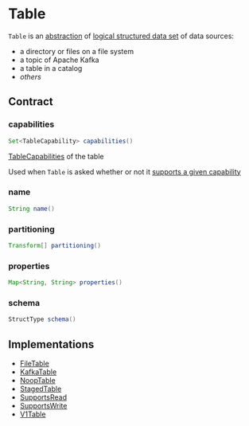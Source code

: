 # Table

`Table` is an [abstraction](#contract) of [logical structured data set](#implementations) of data sources:

* a directory or files on a file system
* a topic of Apache Kafka
* a table in a catalog
* _others_

## Contract

### capabilities

```java
Set<TableCapability> capabilities()
```

[TableCapabilities](TableCapability.md) of the table

Used when `Table` is asked whether or not it [supports a given capability](TableHelper.md#supports)

### name

```java
String name()
```

### partitioning

```java
Transform[] partitioning()
```

### properties

```java
Map<String, String> properties()
```

### schema

```java
StructType schema()
```

## Implementations

* [FileTable](FileTable.md)
* [KafkaTable](KafkaTable.md)
* [NoopTable](NoopTable.md)
* [StagedTable](StagedTable.md)
* [SupportsRead](SupportsRead.md)
* [SupportsWrite](SupportsWrite.md)
* [V1Table](V1Table.md)
